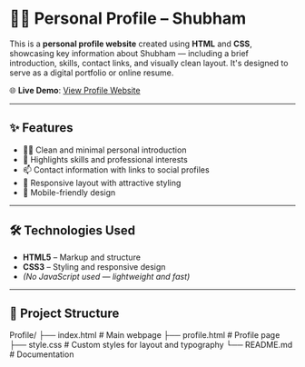 # 👨‍💻 Personal Profile – Shubham

This is a **personal profile website** created using **HTML** and **CSS**, showcasing key information about Shubham — including a brief introduction, skills, contact links, and visually clean layout. It's designed to serve as a digital portfolio or online resume.

🌐 **Live Demo**: [View Profile Website](https://shubham5177.github.io/Profile/)

---

## ✨ Features

- 🧑‍💼 Clean and minimal personal introduction
- 💼 Highlights skills and professional interests
- 📫 Contact information with links to social profiles
- 🎨 Responsive layout with attractive styling
- 📱 Mobile-friendly design

---

## 🛠️ Technologies Used

- **HTML5** – Markup and structure  
- **CSS3** – Styling and responsive design  
- *(No JavaScript used — lightweight and fast)*

---

## 📁 Project Structure

Profile/
├── index.html # Main webpage
├── profile.html # Profile page
├── style.css # Custom styles for layout and typography
└── README.md # Documentation
